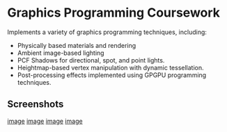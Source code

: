 # Graphics Programming Coursework

Implements a variety of graphics programming techniques, including:
- Physically based materials and rendering
- Ambient image-based lighting
- PCF Shadows for directional, spot, and point lights.
- Heightmap-based vertex manipulation with dynamic tessellation.
- Post-processing effects implemented using GPGPU programming techniques.

## Screenshots

[image]("Images/Image1.png")
[image]("Images/Image2.png")
[image]("Images/Image3.png")
[image]("Images/Image4.png")